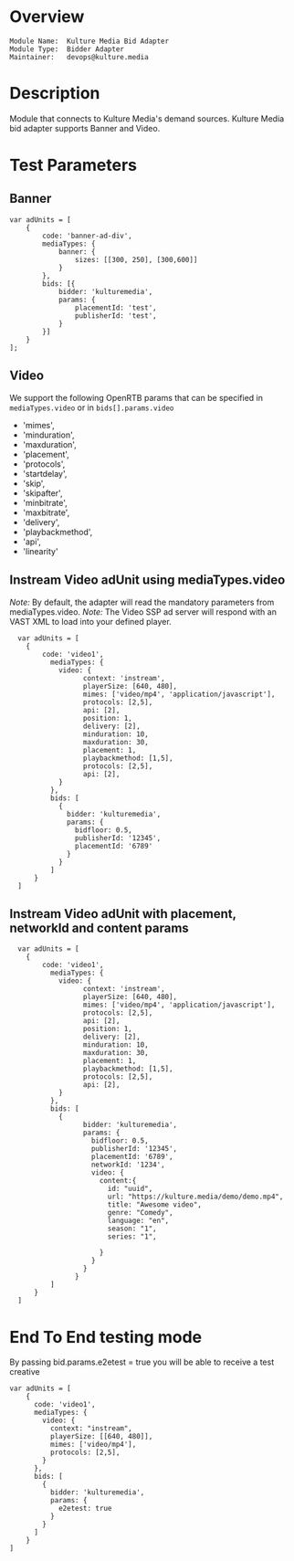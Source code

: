 # Overview

```
Module Name:  Kulture Media Bid Adapter
Module Type:  Bidder Adapter
Maintainer:   devops@kulture.media
```

# Description

Module that connects to Kulture Media's demand sources.
Kulture Media bid adapter supports Banner and Video.


# Test Parameters

## Banner

```
var adUnits = [
    {
        code: 'banner-ad-div',
        mediaTypes: {
            banner: {
                sizes: [[300, 250], [300,600]]
            }
        },
        bids: [{
            bidder: 'kulturemedia',
            params: {
                placementId: 'test',
                publisherId: 'test',
            }
        }]
    }
];
```

## Video

We support the following OpenRTB params that can be specified in `mediaTypes.video` or in `bids[].params.video`
- 'mimes',
- 'minduration',
- 'maxduration',
- 'placement',
- 'protocols',
- 'startdelay',
- 'skip',
- 'skipafter',
- 'minbitrate',
- 'maxbitrate',
- 'delivery',
- 'playbackmethod',
- 'api',
- 'linearity'


## Instream Video adUnit using mediaTypes.video
*Note:* By default, the adapter will read the mandatory parameters from mediaTypes.video.
*Note:* The Video SSP ad server will respond with an VAST XML to load into your defined player.
```
  var adUnits = [
    {
        code: 'video1',
          mediaTypes: {
            video: {
                  context: 'instream',
                  playerSize: [640, 480],
                  mimes: ['video/mp4', 'application/javascript'],
                  protocols: [2,5],
                  api: [2],
                  position: 1,
                  delivery: [2],
                  minduration: 10,
                  maxduration: 30,
                  placement: 1,
                  playbackmethod: [1,5],
                  protocols: [2,5],
                  api: [2],
            }
          },
          bids: [
            {
              bidder: 'kulturemedia',
              params: {
                bidfloor: 0.5,
                publisherId: '12345',
                placementId: '6789'
              }
            }
          ]
      }
  ]
```

## Instream Video adUnit with placement, networkId and content params
```
  var adUnits = [
    {
        code: 'video1',
          mediaTypes: {
            video: {
                  context: 'instream',
                  playerSize: [640, 480],
                  mimes: ['video/mp4', 'application/javascript'],
                  protocols: [2,5],
                  api: [2],
                  position: 1,
                  delivery: [2],
                  minduration: 10,
                  maxduration: 30,
                  placement: 1,
                  playbackmethod: [1,5],
                  protocols: [2,5],
                  api: [2],
            }
          },
          bids: [
            {
                  bidder: 'kulturemedia',
                  params: {
                    bidfloor: 0.5,
                    publisherId: '12345',
                    placementId: '6789',
                    networkId: '1234',
                    video: {
                      content:{
                        id: "uuid",
                        url: "https://kulture.media/demo/demo.mp4",
                        title: "Awesome video",
                        genre: "Comedy",
                        language: "en",
                        season: "1",
                        series: "1",
        
                      }
                    }
                  }
                }
          ]
      }
  ]
```

# End To End testing mode
By passing bid.params.e2etest = true you will be able to receive a test creative

```
var adUnits = [
    {
      code: 'video1',
      mediaTypes: {
        video: {
          context: "instream",
          playerSize: [[640, 480]],
          mimes: ['video/mp4'],
          protocols: [2,5],
        }
      },
      bids: [
        {
          bidder: 'kulturemedia',
          params: {
            e2etest: true
          }
        }
      ]
    }
]
```

